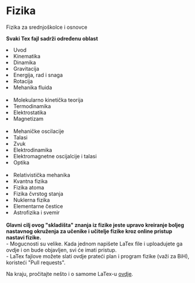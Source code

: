 # Fizika
Fizika za srednjoškolce i osnovce<br/>

<b>Svaki Tex fajl sadrži određenu oblast</b>
<li>Uvod</li>
<li>Kinematika</li>
<li>Dinamika</li>
<li>Gravitacija</li>
<li>Energija, rad i snaga</li>
<li>Rotacija</li>
<li>Mehanika fluida</li><br/>

<li>Molekularno kinetička teorija</li>
<li>Termodinamika</li>
<li>Elektrostatika</li>
<li>Magnetizam</li><br/>

<li>Mehaničke oscilacije</li>
<li>Talasi</li>
<li>Zvuk</li>
<li>Elektrodinamika</li>
<li>Elektromagnetne oscijalcije i talasi</li>
<li>Optika</li><br/>
<li>Relativistička mehanika</li>
<li>Kvantna fizika</li>
<li>Fizika atoma</li>
<li>Fizika čvrstog stanja</li>
<li>Nuklerna fizika</li>
<li>Elementarne čestice</li>
<li>Astrofizika i svemir</li><br/>
<b>Glavni cilj ovog "skladišta" znanja iz fizike jeste upravo kreiranje boljeg nastavnog okruženja za učenike i učitelje fizike kroz online pristup nastavi fizike.</b><br/>
 - Mogucnosti su velike. Kada jednom napišete LaTex file i uploadujete ga ovdje i on bude objavljen, svi će imati pristup.<br/>
 - LaTex fajlove možete slati ovdje prateći plan i program fizike (važi za BiH), koristeći "Pull requests".<br/>
 
 
 
 
 Na kraju, pročitajte nešto i o samome LaTex-u <a href="Latex.md"> ovdje</a>.























